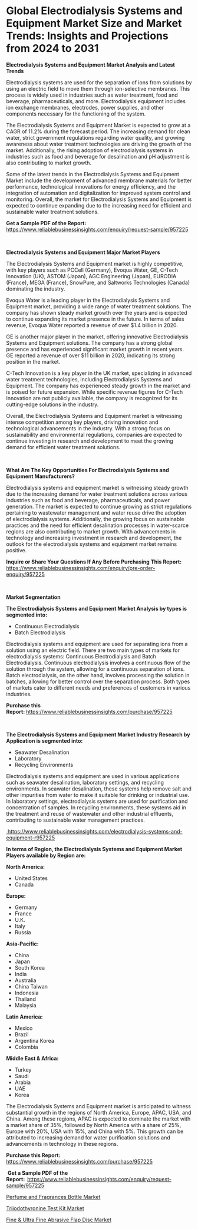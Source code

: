 <p><h1>Global Electrodialysis Systems and Equipment Market Size and Market Trends: Insights and Projections from 2024 to 2031</h1></p><p><strong>Electrodialysis Systems and Equipment Market Analysis and Latest Trends</strong></p>
<p><p>Electrodialysis systems are used for the separation of ions from solutions by using an electric field to move them through ion-selective membranes. This process is widely used in industries such as water treatment, food and beverage, pharmaceuticals, and more. Electrodialysis equipment includes ion exchange membranes, electrodes, power supplies, and other components necessary for the functioning of the system.</p><p>The Electrodialysis Systems and Equipment Market is expected to grow at a CAGR of 11.2% during the forecast period. The increasing demand for clean water, strict government regulations regarding water quality, and growing awareness about water treatment technologies are driving the growth of the market. Additionally, the rising adoption of electrodialysis systems in industries such as food and beverage for desalination and pH adjustment is also contributing to market growth.</p><p>Some of the latest trends in the Electrodialysis Systems and Equipment Market include the development of advanced membrane materials for better performance, technological innovations for energy efficiency, and the integration of automation and digitalization for improved system control and monitoring. Overall, the market for Electrodialysis Systems and Equipment is expected to continue expanding due to the increasing need for efficient and sustainable water treatment solutions.</p></p>
<p><strong>Get a Sample PDF of the Report:&nbsp;</strong> <a href="https://www.reliablebusinessinsights.com/enquiry/request-sample/957225">https://www.reliablebusinessinsights.com/enquiry/request-sample/957225</a></p>
<p>&nbsp;</p>
<p><strong>Electrodialysis Systems and Equipment Major Market Players</strong></p>
<p><p>The Electrodialysis Systems and Equipment market is highly competitive, with key players such as PCCell (Germany), Evoqua Water, GE, C-Tech Innovation (UK), ASTOM (Japan), AGC Engineering (Japan), EURODIA (France), MEGA (France), SnowPure, and Saltworks Technologies (Canada) dominating the industry.</p><p>Evoqua Water is a leading player in the Electrodialysis Systems and Equipment market, providing a wide range of water treatment solutions. The company has shown steady market growth over the years and is expected to continue expanding its market presence in the future. In terms of sales revenue, Evoqua Water reported a revenue of over $1.4 billion in 2020.</p><p>GE is another major player in the market, offering innovative Electrodialysis Systems and Equipment solutions. The company has a strong global presence and has experienced significant market growth in recent years. GE reported a revenue of over $11 billion in 2020, indicating its strong position in the market.</p><p>C-Tech Innovation is a key player in the UK market, specializing in advanced water treatment technologies, including Electrodialysis Systems and Equipment. The company has experienced steady growth in the market and is poised for future expansion. While specific revenue figures for C-Tech Innovation are not publicly available, the company is recognized for its cutting-edge solutions in the industry.</p><p>Overall, the Electrodialysis Systems and Equipment market is witnessing intense competition among key players, driving innovation and technological advancements in the industry. With a strong focus on sustainability and environmental regulations, companies are expected to continue investing in research and development to meet the growing demand for efficient water treatment solutions.</p></p>
<p>&nbsp;</p>
<p><strong>What Are The Key Opportunities For Electrodialysis Systems and Equipment Manufacturers?</strong></p>
<p><p>Electrodialysis systems and equipment market is witnessing steady growth due to the increasing demand for water treatment solutions across various industries such as food and beverage, pharmaceuticals, and power generation. The market is expected to continue growing as strict regulations pertaining to wastewater management and water reuse drive the adoption of electrodialysis systems. Additionally, the growing focus on sustainable practices and the need for efficient desalination processes in water-scarce regions are also contributing to market growth. With advancements in technology and increasing investment in research and development, the outlook for the electrodialysis systems and equipment market remains positive.</p></p>
<p><strong>Inquire or Share Your Questions If Any Before Purchasing This Report:</strong> <a href="https://www.reliablebusinessinsights.com/enquiry/pre-order-enquiry/957225">https://www.reliablebusinessinsights.com/enquiry/pre-order-enquiry/957225</a></p>
<p>&nbsp;</p>
<p><strong>Market Segmentation</strong></p>
<p><strong>The Electrodialysis Systems and Equipment Market Analysis by types is segmented into:</strong></p>
<p><ul><li>Continuous Electrodialysis</li><li>Batch Electrodialysis</li></ul></p>
<p><p>Electrodialysis systems and equipment are used for separating ions from a solution using an electric field. There are two main types of markets for electrodialysis systems: Continuous Electrodialysis and Batch Electrodialysis. Continuous electrodialysis involves a continuous flow of the solution through the system, allowing for a continuous separation of ions. Batch electrodialysis, on the other hand, involves processing the solution in batches, allowing for better control over the separation process. Both types of markets cater to different needs and preferences of customers in various industries.</p></p>
<p><strong>Purchase this Report:&nbsp;</strong><a href="https://www.reliablebusinessinsights.com/purchase/957225">https://www.reliablebusinessinsights.com/purchase/957225</a></p>
<p>&nbsp;</p>
<p><strong>The Electrodialysis Systems and Equipment Market Industry Research by Application is segmented into:</strong></p>
<p><ul><li>Seawater Desalination</li><li>Laboratory</li><li>Recycling Environments</li></ul></p>
<p><p>Electrodialysis systems and equipment are used in various applications such as seawater desalination, laboratory settings, and recycling environments. In seawater desalination, these systems help remove salt and other impurities from water to make it suitable for drinking or industrial use. In laboratory settings, electrodialysis systems are used for purification and concentration of samples. In recycling environments, these systems aid in the treatment and reuse of wastewater and other industrial effluents, contributing to sustainable water management practices.</p></p>
<p><a href="https://www.reliablebusinessinsights.com/electrodialysis-systems-and-equipment-r957225">&nbsp;https://www.reliablebusinessinsights.com/electrodialysis-systems-and-equipment-r957225</a></p>
<p><strong>In terms of Region, the Electrodialysis Systems and Equipment Market Players available by Region are:</strong></p>
<p>
    <p> <strong> North America: </strong>
        <ul>
            <li>United States</li>
            <li>Canada</li>
        </ul>
        </p> 
    <p> <strong> Europe: </strong>
        <ul>
            <li>Germany</li>
            <li>France</li>
            <li>U.K.</li>
            <li>Italy</li>
            <li>Russia</li>
        </ul>
        </p> 
    <p> <strong> Asia-Pacific: </strong>
        <ul>
            <li>China</li>
            <li>Japan</li>
            <li>South Korea</li>
            <li>India</li>
            <li>Australia</li>
            <li>China Taiwan</li>
            <li>Indonesia</li>
            <li>Thailand</li>
            <li>Malaysia</li>
        </ul>
        </p> 
    <p> <strong> Latin America: </strong>
        <ul>
            <li>Mexico</li>
            <li>Brazil</li>
            <li>Argentina Korea</li>
            <li>Colombia</li>
        </ul>
        </p> 
    <p> <strong> Middle East & Africa: </strong>
        <ul>
            <li>Turkey</li>
            <li>Saudi</li>
            <li>Arabia</li>
            <li>UAE</li>
            <li>Korea</li>
        </ul>
    </p>
    </p>
<p><p>The Electrodialysis Systems and Equipment market is anticipated to witness substantial growth in the regions of North America, Europe, APAC, USA, and China. Among these regions, APAC is expected to dominate the market with a market share of 35%, followed by North America with a share of 25%, Europe with 20%, USA with 15%, and China with 5%. This growth can be attributed to increasing demand for water purification solutions and advancements in technology in these regions.</p></p>
<p><strong>Purchase this Report: </strong><a href="https://www.reliablebusinessinsights.com/purchase/957225">https://www.reliablebusinessinsights.com/purchase/957225</a></p>
<p>&nbsp;<strong>Get a Sample PDF of the Report:&nbsp;&nbsp;</strong><a href="https://www.reliablebusinessinsights.com/enquiry/request-sample/957225">https://www.reliablebusinessinsights.com/enquiry/request-sample/957225</a></p>
<p><strong></strong></p>
<p><p><a href="https://github.com/dylanObrien626/Market-Research-Report-List-1/blob/main/perfume-and-fragrances-bottle-market.md">Perfume and Fragrances Bottle Market</a></p><p><a href="https://www.linkedin.com/pulse/triiodothyronine-test-kit-market-forecasts-trends-impact-analysis-yehqe?trackingId=EICXpJVDC2LzT7w%2F8qEOhQ%3D%3D">Triiodothyronine Test Kit Market</a></p><p><a href="https://github.com/qndifksd5/Market-Research-Report-List-1/blob/main/fine-ultra-fine-abrasive-flap-disc-market.md">Fine & Ultra Fine Abrasive Flap Disc Market</a></p></p>